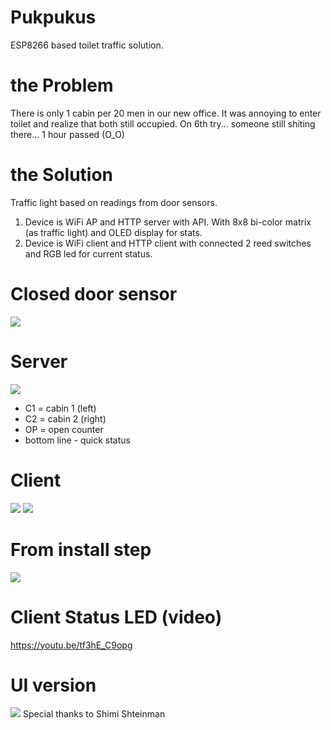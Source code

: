 # Pukpukus
ESP8266 based toilet traffic solution.

# the Problem
There is only 1 cabin per 20 men in our new office. It was annoying to enter toilet and realize that both still occupied. On 6th try... someone still shiting there... 1 hour passed (O_O)

# the Solution
Traffic light based on readings from door sensors.

1. Device is WiFi AP and HTTP server with API. With 8x8 bi-color matrix (as traffic light) and OLED display for stats.
2. Device is WiFi client and HTTP client with connected 2 reed switches and RGB led for current status.

# Closed door sensor
![](20170604_155756.jpg?raw=true)

# Server
![](20170726_120504.jpg?raw=true)
* C1 = cabin 1 (left)
* C2 = cabin 2 (right)
* OP = open counter
* bottom line - quick status

# Client
![](20171107_133525.jpg?raw=true)
![](20171107_133617.jpg?raw=true)

# From install step
![](IMG_1816.jpg?raw=true)

# Client Status LED (video)
https://youtu.be/tf3hE_C9opg

# UI version
![](Screenshot_20241002_081219_Telegram.jpg)
Special thanks to Shimi Shteinman
